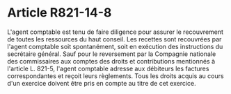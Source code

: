 # Article R821-14-8

L'agent comptable est tenu de faire diligence pour assurer le recouvrement de toutes les ressources du haut conseil. Les recettes sont recouvrées par l'agent comptable soit spontanément, soit en exécution des instructions du secrétaire général. Sauf pour le reversement par la Compagnie nationale des commissaires aux comptes des droits et contributions mentionnés à l'article L. 821-5, l'agent comptable adresse aux débiteurs les factures correspondantes et reçoit leurs règlements. Tous les droits acquis au cours d'un exercice doivent être pris en compte au titre de cet exercice.
